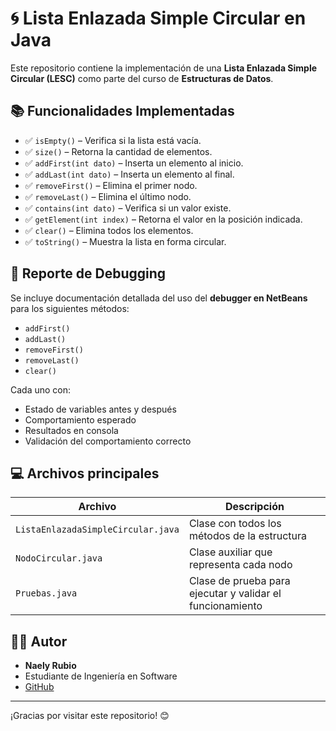 # 🌀 Lista Enlazada Simple Circular en Java

Este repositorio contiene la implementación de una **Lista Enlazada Simple Circular (LESC)** como parte del curso de **Estructuras de Datos**.

## 📚 Funcionalidades Implementadas

- ✅ `isEmpty()` – Verifica si la lista está vacía.
- ✅ `size()` – Retorna la cantidad de elementos.
- ✅ `addFirst(int dato)` – Inserta un elemento al inicio.
- ✅ `addLast(int dato)` – Inserta un elemento al final.
- ✅ `removeFirst()` – Elimina el primer nodo.
- ✅ `removeLast()` – Elimina el último nodo.
- ✅ `contains(int dato)` – Verifica si un valor existe.
- ✅ `getElement(int index)` – Retorna el valor en la posición indicada.
- ✅ `clear()` – Elimina todos los elementos.
- ✅ `toString()` – Muestra la lista en forma circular.

## 🧪 Reporte de Debugging

Se incluye documentación detallada del uso del **debugger en NetBeans** para los siguientes métodos:

- `addFirst()`
- `addLast()`
- `removeFirst()`
- `removeLast()`
- `clear()`

Cada uno con:
- Estado de variables antes y después
- Comportamiento esperado
- Resultados en consola
- Validación del comportamiento correcto

## 💻 Archivos principales

| Archivo | Descripción |
|--------|-------------|
| `ListaEnlazadaSimpleCircular.java` | Clase con todos los métodos de la estructura |
| `NodoCircular.java` | Clase auxiliar que representa cada nodo |
| `Pruebas.java` | Clase de prueba para ejecutar y validar el funcionamiento |

## 👩‍💻 Autor

- **Naely Rubio**
- Estudiante de Ingeniería en Software
- [GitHub](https://github.com/NaelyRubio)

---

¡Gracias por visitar este repositorio! 😊
